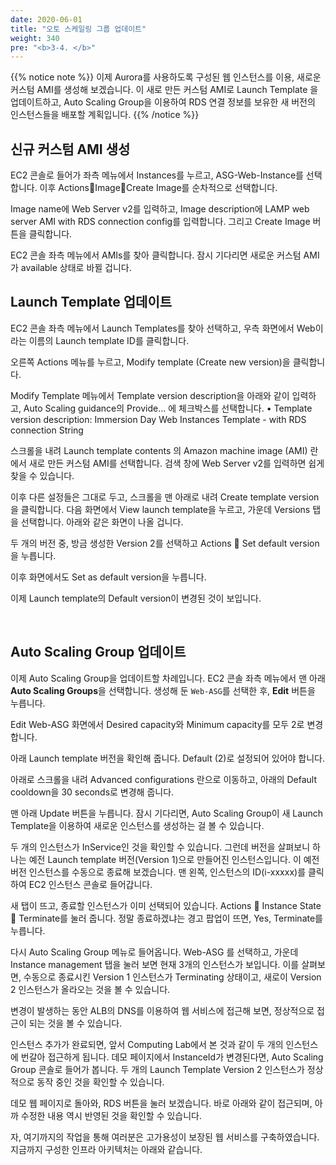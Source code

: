 ```yaml
---
date: 2020-06-01
title: "오토 스케일링 그룹 업데이트"
weight: 340
pre: "<b>3-4. </b>"
---
```


{{% notice note %}}
이제 Aurora를 사용하도록 구성된 웹 인스턴스를 이용, 새로운 커스텀 AMI를 생성해 보겠습니다. 이 새로 만든 커스텀 AMI로 Launch Template 을 업데이트하고, Auto Scaling Group을 이용하여 RDS 연결 정보를 보유한 새 버전의 인스턴스들을 배포할 계획입니다.
{{% /notice %}}

## 신규 커스텀 AMI 생성
EC2 콘솔로 들어가 좌측 메뉴에서 Instances를 누르고, ASG-Web-Instance를 선택합니다. 이후 ActionsImageCreate Image를 순차적으로 선택합니다.

Image name에 Web Server v2를 입력하고, Image description에 LAMP web server AMI with RDS connection config를 입력합니다. 그리고 Create Image 버튼을 클릭합니다.
 
EC2 콘솔 좌측 메뉴에서 AMIs를 찾아 클릭합니다. 잠시 기다리면 새로운 커스텀 AMI가 available 상태로 바뀔 겁니다.
 

## Launch Template 업데이트
EC2 콘솔 좌측 메뉴에서 Launch Templates를 찾아 선택하고, 우측 화면에서 Web이라는 이름의 Launch template ID를 클릭합니다.

오른쪽 Actions 메뉴를 누르고, Modify template (Create new version)을 클릭합니다.

Modify Template 메뉴에서 Template version description을 아래와 같이 입력하고, Auto Scaling guidance의 Provide… 에 체크박스를 선택합니다.
•	Template version description: Immersion Day Web Instances Template - with RDS connection String
 
스크롤을 내려 Launch template contents 의 Amazon machine image (AMI) 란에서 새로 만든 커스텀 AMI를 선택합니다. 검색 창에 Web Server v2를 입력하면 쉽게 찾을 수 있습니다.
 
이후 다른 설정들은 그대로 두고, 스크롤을 맨 아래로 내려 Create template version을 클릭합니다. 다음 화면에서 View launch template을 누르고, 가운데 Versions 탭을 선택합니다. 아래와 같은 화면이 나올 겁니다.
 
두 개의 버전 중, 방금 생성한 Version 2를 선택하고 Actions  Set default version을 누릅니다.
 
이후 화면에서도 Set as default version을 누릅니다.
 
이제 Launch template의 Default version이 변경된 것이 보입니다.
 
 
## Auto Scaling Group 업데이트
이제 Auto Scaling Group을 업데이트할 차례입니다. EC2 콘솔 좌측 메뉴에서 맨 아래 **Auto Scaling Groups**을 선택합니다. 생성해 둔 `Web-ASG`를 선택한 후, **Edit** 버튼을 누릅니다.

Edit Web-ASG 화면에서 Desired capacity와 Minimum capacity를 모두 2로 변경합니다.

아래 Launch template 버전을 확인해 줍니다. Default (2)로 설정되어 있어야 합니다.

아래로 스크롤을 내려 Advanced configurations 란으로 이동하고, 아래의 Default cooldown을 30 seconds로 변경해 줍니다.

맨 아래 Update 버튼을 누릅니다. 잠시 기다리면, Auto Scaling Group이 새 Launch Template을 이용하여 새로운 인스턴스를 생성하는 걸 볼 수 있습니다.

두 개의 인스턴스가 InService인 것을 확인할 수 있습니다. 그런데 버전을 살펴보니 하나는 예전 Launch template 버전(Version 1)으로 만들어진 인스턴스입니다. 이 예전 버전 인스턴스를 수동으로 종료해 보겠습니다. 
맨 왼쪽, 인스턴스의 ID(i-xxxxx)를 클릭하여 EC2 인스턴스 콘솔로 들어갑니다.

새 탭이 뜨고, 종료할 인스턴스가 이미 선택되어 있습니다. Actions  Instance State  Terminate를 눌러 줍니다. 정말 종료하겠냐는 경고 팝업이 뜨면, Yes, Terminate를 누릅니다.

다시 Auto Scaling Group 메뉴로 들어옵니다. Web-ASG 를 선택하고, 가운데 Instance management 탭을 눌러 보면 현재 3개의 인스턴스가 보입니다. 이를 살펴보면, 수동으로 종료시킨 Version 1 인스턴스가 Terminating 상태이고, 새로이 Version 2 인스턴스가 올라오는 것을 볼 수 있습니다. 

변경이 발생하는 동안 ALB의 DNS를 이용하여 웹 서비스에 접근해 보면, 정상적으로 접근이 되는 것을 볼 수 있습니다. 

인스턴스 추가가 완료되면, 앞서 Computing Lab에서 본 것과 같이 두 개의 인스턴스에 번갈아 접근하게 됩니다. 데모 페이지에서 InstanceId가 변경된다면, Auto Scaling Group 콘솔로 들어가 봅니다. 두 개의 Launch Template Version 2 인스턴스가 정상적으로 동작 중인 것을 확인할 수 있습니다.

데모 웹 페이지로 돌아와, RDS 버튼을 눌러 보겠습니다. 바로 아래와 같이 접근되며, 아까 수정한 내용 역시 반영된 것을 확인할 수 있습니다.

자, 여기까지의 작업을 통해 여러분은 고가용성이 보장된 웹 서비스를 구축하였습니다. 지금까지 구성한 인프라 아키텍처는 아래와 같습니다.
